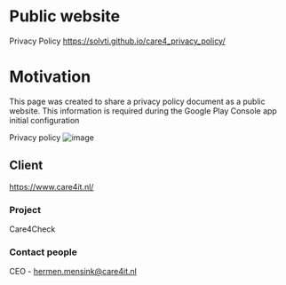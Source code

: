 # Public website  
Privacy Policy
https://solvti.github.io/care4_privacy_policy/

# Motivation
This page was created to share a privacy policy document as a public website. This information is required during the Google Play Console app initial configuration 

Privacy policy 
![image](https://github.com/Solvti/care4_privacy_policy/assets/129162078/52c4048d-da80-40cd-bf44-1d87183b0cb9)


## Client 
https://www.care4it.nl/

### Project 
Care4Check 

### Contact people 
CEO - hermen.mensink@care4it.nl
